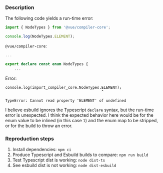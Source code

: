### Description
The following code yields a run-time error:
```js
import { NodeTypes } from '@vue/compiler-core';

console.log(NodeTypes.ELEMENT);
```

`@vue/compiler-core`:
```ts
...

export declare const enum NodeTypes {
	...
```

Error:
```
console.log(import_compiler_core.NodeTypes.ELEMENT);
                                           ^

TypeError: Cannot read property 'ELEMENT' of undefined
```

I believe esbuild ignores the Typescript `declare` syntax, but the run-time error is unexpected. I think the expected behavior here would be for the enum value to be inlined (in this case `1`) and the enum map to be stripped, or for the build to throw an error.


### Reproduction steps
1. Install dependencies: `npm ci`
2. Produce Typescript and Esbuild builds to compare: `npm run build`
3. Test Typescript dist is working: `node dist-ts`
4. See esbuild dist is not working: `node dist-esbuild`

